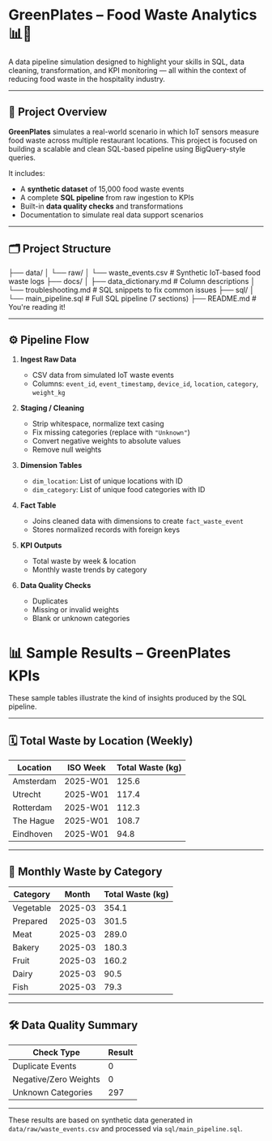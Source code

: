 # GreenPlates – Food Waste Analytics 📊🥦

A data pipeline simulation designed to highlight your skills in SQL, data cleaning, transformation, and KPI monitoring — all within the context of reducing food waste in the hospitality industry.

---

## 🌱 Project Overview

**GreenPlates** simulates a real-world scenario in which IoT sensors measure food waste across multiple restaurant locations. This project is focused on building a scalable and clean SQL-based pipeline using BigQuery-style queries.

It includes:
- A **synthetic dataset** of 15,000 food waste events
- A complete **SQL pipeline** from raw ingestion to KPIs
- Built-in **data quality checks** and transformations
- Documentation to simulate real data support scenarios

---

## 🗂 Project Structure

├── data/
│ └── raw/
│ └── waste_events.csv # Synthetic IoT-based food waste logs
├── docs/
│ ├── data_dictionary.md # Column descriptions
│ └── troubleshooting.md # SQL snippets to fix common issues
├── sql/
│ └── main_pipeline.sql # Full SQL pipeline (7 sections)
├── README.md # You're reading it!


---

## ⚙️ Pipeline Flow

1. **Ingest Raw Data**
   - CSV data from simulated IoT waste events
   - Columns: `event_id`, `event_timestamp`, `device_id`, `location`, `category`, `weight_kg`

2. **Staging / Cleaning**
   - Strip whitespace, normalize text casing
   - Fix missing categories (replace with `"Unknown"`)
   - Convert negative weights to absolute values
   - Remove null weights

3. **Dimension Tables**
   - `dim_location`: List of unique locations with ID
   - `dim_category`: List of unique food categories with ID

4. **Fact Table**
   - Joins cleaned data with dimensions to create `fact_waste_event`
   - Stores normalized records with foreign keys

5. **KPI Outputs**
   - Total waste by week & location
   - Monthly waste trends by category

6. **Data Quality Checks**
   - Duplicates
   - Missing or invalid weights
   - Blank or unknown categories

# 📊 Sample Results – GreenPlates KPIs

These sample tables illustrate the kind of insights produced by the SQL pipeline.

---

## 🗓 Total Waste by Location (Weekly)

| Location   | ISO Week | Total Waste (kg) |
|------------|----------|------------------|
| Amsterdam  | 2025-W01 | 125.6            |
| Utrecht    | 2025-W01 | 117.4            |
| Rotterdam  | 2025-W01 | 112.3            |
| The Hague  | 2025-W01 | 108.7            |
| Eindhoven  | 2025-W01 | 94.8             |

---

## 📅 Monthly Waste by Category

| Category   | Month    | Total Waste (kg) |
|------------|----------|------------------|
| Vegetable  | 2025-03  | 354.1            |
| Prepared   | 2025-03  | 301.5            |
| Meat       | 2025-03  | 289.0            |
| Bakery     | 2025-03  | 180.3            |
| Fruit      | 2025-03  | 160.2            |
| Dairy      | 2025-03  | 90.5             |
| Fish       | 2025-03  | 79.3             |

---

## 🛠 Data Quality Summary

| Check Type             | Result |
|------------------------|--------|
| Duplicate Events       | 0      |
| Negative/Zero Weights  | 0      |
| Unknown Categories     | 297    |

---

These results are based on synthetic data generated in `data/raw/waste_events.csv` and processed via `sql/main_pipeline.sql`.
